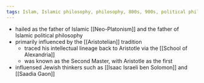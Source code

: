 ```yaml
---
tags: Islam, Islamic philosophy, philosophy, 800s, 900s, political philosophy, Iraq
---
```


- hailed as the father of Islamic [[Neo-Platonism]] and the father of Islamic political philosophy
- primarily influenced by the [[Aristotelian]] tradition
	- traced his intellectual lineage back to Aristotle via the [[School of Alexandria]]
	- was known as the Second Master, with Aristotle as the first
- influensed Jewish thinkers such as [[Isaac Israeli ben Solomon]] and [[Saadia Gaon]]